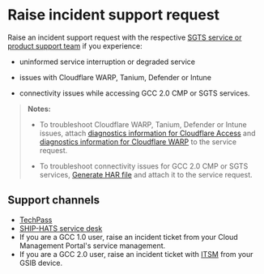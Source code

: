 # Raise incident support request

Raise an incident support request with the respective
[SGTS service or product support team](#raise-an-incident-support-request) if you
experience:

- uninformed service interruption or degraded service

- issues with Cloudflare WARP, Tanium, Defender or Intune

- connectivity issues while accessing GCC 2.0 CMP or SGTS services.


>**Notes:**
>
>- To troubleshoot Cloudflare WARP, Tanium, Defender or Intune issues,
>  attach [diagnostics information for Cloudflare Access](https://docs.developer.tech.gov.sg/docs/security-suite-for-engineering-endpoint-devices/#/faqs/how-to-generate-and-upload-diagnostic-files-to-incident-support-request?id=generate-cloudflare-access-diagnostic-file) and
>  [diagnostics information for Cloudflare WARP](https://docs.developer.tech.gov.sg/docs/security-suite-for-engineering-endpoint-devices/#/faqs/how-to-generate-and-upload-diagnostic-files-to-incident-support-request?id=generate-cloudflare-warp-diagnostic-logs) to the service request.
>
>- To troubleshoot connectivity issues for GCC 2.0 CMP or SGTS services,
>  [Generate HAR file](https://docs.developer.tech.gov.sg/docs/security-suite-for-engineering-endpoint-devices/#/faqs/how-to-generate-and-upload-diagnostic-files-to-incident-support-request?id=generate-har-file) and attach it to the service request.

## Support channels

- [TechPass](https://form.gov.sg/#!/5f69797d0666cb0011cc59da)
- [SHIP-HATS service desk](https://jira.ship.gov.sg/servicedesk/customer/portal/11)
- If you are a GCC 1.0 user, raise an incident ticket from your Cloud
  Management Portal's service management.
- If you are a GCC 2.0 user, raise an incident ticket with
  [ITSM](https://itsm.sgnet.gov.sg/sp3) from your GSIB device.
